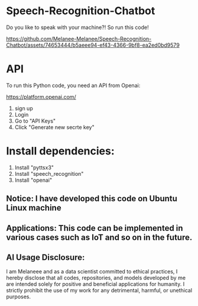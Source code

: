 # Speech-Recognition-Chatbot

Do you like to speak with your machine?! So run this code!

https://github.com/Melanee-Melanee/Speech-Recognition-Chatbot/assets/74653444/b5aeee94-ef43-4366-9bf8-ea2ed0bd9579


# API

To run this Python code, you need an API from Openai: 

https://platform.openai.com/

1. sign up
2. Login
3. Go to "API Keys"
4. Click "Generate new secrte key"



  # Install dependencies: 
  1. Install "pyttsx3"
  2. Install "speech_recognition"
  3. Install "openai"

## Notice: I have developed this code on Ubuntu Linux machine 

## Applications: This code can be implemented in various cases such as IoT and so on in the future. 

## AI Usage Disclosure:

I am Melaneee and as a data scientist committed to ethical practices, I hereby disclose that all codes, repositories, and models developed by me are intended solely for positive and beneficial applications for humanity. I strictly prohibit the use of my work for any detrimental, harmful, or unethical purposes.
